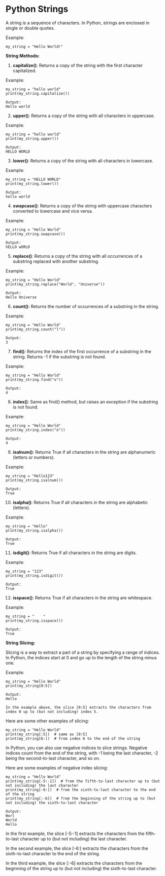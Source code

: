 # Python Strings

A string is a sequence of characters. In Python, strings are enclosed in single or double quotes.

Example:

    my_string = "Hello World!"


**String Methods:**

1. **capitalize()**: Returns a copy of the string with the first character capitalized.

Example:

    my_string = "hello world"
    print(my_string.capitalize())
    
    Output:
    Hello world

2. **upper()**: Returns a copy of the string with all characters in uppercase.

Example:

    my_string = "hello world"
    print(my_string.upper())
    
    Output:
    HELLO WORLD

3. **lower()**: Returns a copy of the string with all characters in lowercase.

Example:

    my_string = "HELLO WORLD"
    print(my_string.lower())
    
    Output:
    hello world

4. **swapcase()**: Returns a copy of the string with uppercase characters converted to lowercase and vice versa.

Example:

    my_string = "Hello World"
    print(my_string.swapcase())
    
    Output:
    hELLO wORLD

5. **replace()**: Returns a copy of the string with all occurrences of a substring replaced with another substring.

Example:

    my_string = "Hello World"
    print(my_string.replace("World", "Universe"))
    
    Output:
    Hello Universe

6. **count()**: Returns the number of occurrences of a substring in the string.

Example:

    my_string = "Hello World"
    print(my_string.count("l"))
    
    Output:
    3

7. **find()**: Returns the index of the first occurrence of a substring in the string. Returns -1 if the substring is not found.

Example:

    my_string = "Hello World"
    print(my_string.find("o"))
    
    Output:
    4

8. **index()**: Same as find() method, but raises an exception if the substring is not found.

Example:

    my_string = "Hello World"
    print(my_string.index("o"))
    
    Output:
    4

9. **isalnum()**: Returns True if all characters in the string are alphanumeric (letters or numbers).

Example:

    my_string = "Hello123"
    print(my_string.isalnum())
    
    Output:
    True

10. **isalpha()**: Returns True if all characters in the string are alphabetic (letters).

Example:

    my_string = "Hello"
    print(my_string.isalpha())
    
    Output:
    True

11. **isdigit()**: Returns True if all characters in the string are digits.

Example:

    my_string = "123"
    print(my_string.isdigit())
    
    Output:
    True

12. **isspace()**: Returns True if all characters in the string are whitespace.

Example:

    my_string = "    "
    print(my_string.isspace())
    
    Output:
    True


**String Slicing:**

Slicing is a way to extract a part of a string by specifying a range of indices. In Python, the indices start at 0 and go up to the length of the string minus one.

Example:

    my_string = "Hello World"
    print(my_string[0:5])
    
    Output:
    Hello

    In the example above, the slice [0:5] extracts the characters from index 0 up to (but not including) index 5.

Here are some other examples of slicing:

    my_string = "Hello World"
    print(my_string[:5])  # same as [0:5]
    print(my_string[6:])  # from index 6 to the end of the string

In Python, you can also use negative indices to slice strings. Negative indices count from the end of the string, with -1 being the last character, -2 being the second-to-last character, and so on.

Here are some examples of negative index slicing:

    my_string = "Hello World"  
    print(my_string[-5:-1])  # from the fifth-to-last character up to (but not including) the last character  
    print(my_string[-6:])  # from the sixth-to-last character to the end of the string  
    print(my_string[:-6])  # from the beginning of the string up to (but not including) the sixth-to-last character
    
    Output:
    Worl  
    World  
    Hello

In the first example, the slice [-5:-1] extracts the characters from the fifth-to-last character up to (but not including) the last character.

In the second example, the slice [-6:] extracts the characters from the sixth-to-last character to the end of the string.

In the third example, the slice [:-6] extracts the characters from the beginning of the string up to (but not including) the sixth-to-last character.